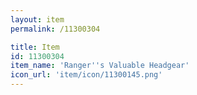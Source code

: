 ```yaml
---
layout: item
permalink: /11300304

title: Item
id: 11300304
item_name: 'Ranger''s Valuable Headgear'
icon_url: 'item/icon/11300145.png'
---
```

